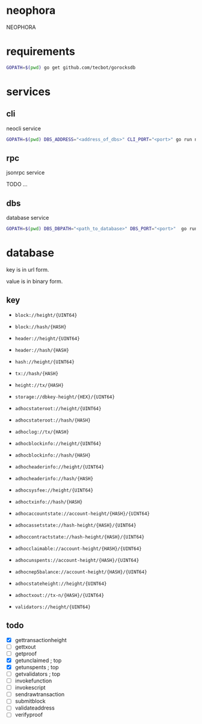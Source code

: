 # neophora

NEOPHORA

# requirements

```sh
GOPATH=$(pwd) go get github.com/tecbot/gorocksdb
```

# services

## cli

neocli service

```sh
GOPATH=$(pwd) DBS_ADDRESS="<address_of_dbs>" CLI_PORT="<port>" go run neophora/app/cli/main
```

## rpc

jsonrpc service

TODO ...

## dbs

database service

```sh
GOPATH=$(pwd) DBS_DBPATH="<path_to_database>" DBS_PORT="<port>"  go run neophora/app/dbs/main
```

# database

key is in url form.

value is in binary form.

## key

- `block://height/{UINT64}`
- `block://hash/{HASH}`
- `header://height/{UINT64}`
- `header://hash/{HASH}`
- `hash://height/{UINT64}`
- `tx://hash/{HASH}`
- `height://tx/{HASH}`
- `storage://dbkey-height/{HEX}/{UINT64}`

- `adhocstateroot://height/{UINT64}`
- `adhocstateroot://hash/{HASH}`
- `adhoclog://tx/{HASH}`
- `adhocblockinfo://height/{UINT64}`
- `adhocblockinfo://hash/{HASH}`
- `adhocheaderinfo://height/{UINT64}`
- `adhocheaderinfo://hash/{HASH}`
- `adhocsysfee://height/{UINT64}`
- `adhoctxinfo://hash/{HASH}`
- `adhocaccountstate://account-height/{HASH}/{UINT64}`
- `adhocassetstate://hash-height/{HASH}/{UINT64}`
- `adhoccontractstate://hash-height/{HASH}/{UINT64}`
- `adhocclaimable://account-height/{HASH}/{UINT64}`
- `adhocunspents://account-height/{HASH}/{UINT64}`

- `adhocnep5balance://account-height/{HASH}/{UINT64}`
- `adhocstateheight://height/{UINT64}`
- `adhoctxout://tx-n/{HASH}/{UINT64}`
- `validators://height/{UINT64}`

## todo

- [x] gettransactionheight
- [ ] gettxout
- [ ] getproof
- [x] getunclaimed ; top
- [x] getunspents ; top
- [ ] getvalidators ; top
- [ ] invokefunction
- [ ] invokescript
- [ ] sendrawtransaction
- [ ] submitblock
- [ ] validateaddress
- [ ] verifyproof
